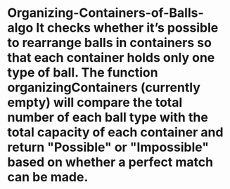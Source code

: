 # Organizing-Containers-of-Balls-algo It checks whether it’s possible to rearrange balls in containers so that each container holds only one type of ball. The function organizingContainers (currently empty) will compare the total number of each ball type with the total capacity of each container and return "Possible" or "Impossible" based on whether a perfect match can be made.

